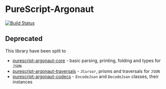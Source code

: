 # PureScript-Argonaut

[![Build Status](https://travis-ci.org/purescript-contrib/purescript-argonaut.svg)](https://travis-ci.org/purescript-contrib/purescript-argonaut)

## Deprecated

This library have been split to

- [purescript-argonaut-core](https://github.com/purescript-contrib/purescript-argonaut-core) - basic parsing, printing, folding and types for `JSON`
- [purescript-argonaut-traversals](https://github.com/purescript-contrib/purescript-argonaut-traversals) - `JCursor`, prisms and traversals for `JSON`
- [purescript-argonaut-codecs](https://github.com/purescript-contrib/purescript-argonaut-codecs) - `EncodeJson` and `DecodeJson` classes, their instances

